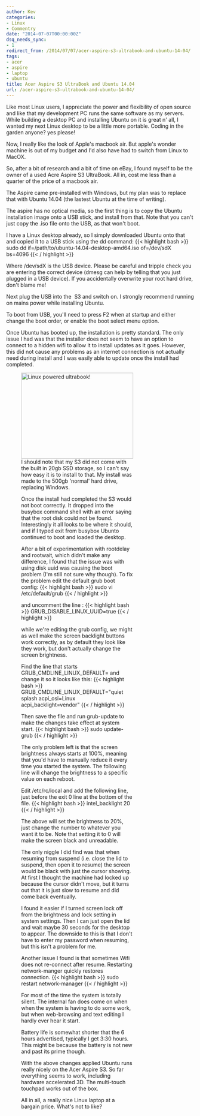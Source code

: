 ```yaml
---
author: Kev
categories:
- Linux
- Commentry
date: "2014-07-07T00:00:00Z"
dsq_needs_sync:
- 1
redirect_from: /2014/07/07/acer-aspire-s3-ultrabook-and-ubuntu-14-04/
tags:
- acer
- aspire
- laptop
- ubuntu
title: Acer Aspire S3 UltraBook and Ubuntu 14.04
url: /acer-aspire-s3-ultrabook-and-ubuntu-14-04/
---
```

Like most Linux users, I appreciate the power and flexibility of open source and like that my development PC runs the same software as my servers. While building a desktop PC and installing Ubuntu on it is great n' all, I wanted my next Linux desktop to be a little more portable. Coding in the garden anyone? yes please!

Now, I really like the look of Apple's macbook air. But apple's wonder machine is out of my budget and I'd also have had to switch from Linux to MacOX.

So, after a bit of research and a bit of time on eBay, I found myself to be the owner of a used Acre Aspire S3 UltraBook. All in, cost me less than a quarter of the price of a macbook air.

The Aspire came pre-installed with Windows, but my plan was to replace that with Ubuntu 14.04 (the lastest Ubuntu at the time of writing).

The aspire has no optical media, so the first thing is to copy the Ubuntu installation image onto a USB stick, and install from that. Note that you can't just copy the .iso file onto the USB, as that won't boot.

I have a Linux desktop already, so I simply downloaded Ubuntu onto that and copied it to a USB stick using the dd command:
{{< highlight bash >}}
sudo dd if=/path/to/ubuntu-14.04-desktop-amd64.iso of=/dev/sdX bs=4096
{{< / highlight >}}

Where /dev/sdX is the USB device. Please be careful and tripple check you are entering the correct device (dmesg can help by telling that you just plugged in a USB device). If you accidentally overwrite your root hard drive, don't blame me!

Next plug the USB into the  S3 and switch on. I strongly recommend running on mains power while installing Ubuntu.

To boot from USB, you'll need to press F2 when at startup and either change the boot order, or enable the boot select menu option.

Once Ubuntu has booted up, the installation is pretty standard. The only issue I had was that the installer does not seem to have an option to connect to a hidden wifi to allow it to install updates as it goes. However, this did not cause any problems as an internet connection is not actually need during install and I was easily able to update once the install had completed.<figure id="attachment_610" style="width: 300px;" class="wp-caption alignnone">

<img class="size-medium wp-image-610" src="/images/acer-s3-300x229.png" alt="Linux powered ultrabook!" width="300" height="229" /> 
I should note that my S3 did not come with the built in 20gb SSD storage, so I can't say how easy it is to install to that. My install was made to the 500gb 'normal' hard drive, replacing Windows.

Once the install had completed the S3 would not boot correctly. It dropped into the busybox command shell with an error saying that the root disk could not be found. Interestingly it all looks to be where it should, and if I typed exit from busybox Ubunto continued to boot and loaded the desktop.

After a bit of experimentation with rootdelay and rootwait, which didn't make any difference, I found that the issue was with using disk uuid was causing the boot problem (I'm still not sure why though). To fix the problem edit the default grub boot config:
{{< highlight bash >}}
sudo vi /etc/default/grub
{{< / highlight >}}

and uncomment the line :
{{< highlight bash >}}
GRUB_DISABLE_LINUX_UUID=true
{{< / highlight >}}

while we're editing the grub config, we might as well make the screen backlight buttons work correctly, as by default they look like they work, but don't actually change the screen brightness.

Find the line that starts GRUB\_CMDLINE\_LINUX_DEFAULT= and change it so it looks like this:
{{< highlight bash >}}
GRUB_CMDLINE_LINUX_DEFAULT="quiet splash acpi_osi=Linux acpi_backlight=vendor"
{{< / highlight >}}

Then save the file and run grub-update to make the changes take effect at system start.
{{< highlight bash >}}
sudo update-grub
{{< / highlight >}}

The only problem left is that the screen brightness always starts at 100%, meaning that you'd have to manually reduce it every time you started the system. The following line will change the brightness to a specific value on each reboot.

Edit /etc/rc/local and add the following line, just before the exit 0 line at the bottom of the file.
{{< highlight bash >}}
intel_backlight 20
{{< / highlight >}}

The above will set the brightness to 20%, just change the number to whatever you want it to be. Note that setting it to 0 will make the screen black and unreadable.

The only niggle I did find was that when resuming from suspend (i.e. close the lid to suspend, then open it to resume) the screen would be black with just the cursor showing. At first I thought the machine had locked up because the cursor didn't move, but it turns out that it is just slow to resume and did come back eventually.

I found it easier if I turned screen lock off from the brightness and lock setting in system settings. Then I can just open the lid and wait maybe 30 seconds for the desktop to appear. The downside to this is that I don't have to enter my password when resuming, but this isn't a problem for me.

Another issue I found is that sometimes Wifi does not re-connect after resume. Restarting network-manger quickly restores connection.
{{< highlight bash >}}
sudo restart network-manager
{{< / highlight >}}

For most of the time the system is totally silent. The internal fan does come on when when the system is having to do some work, but when web-browsing and text editing I hardly ever hear it start.

Battery life is somewhat shorter that the 6 hours advertised, typically I get 3:30 hours. This might be because the battery is not new and past its prime though.

With the above changes applied Ubuntu runs really nicely on the Acer Aspire S3. So far everything seems to work, including hardware accelerated 3D. The multi-touch touchpad works out of the box.

All in all, a really nice Linux laptop at a bargain price. What's not to like?

